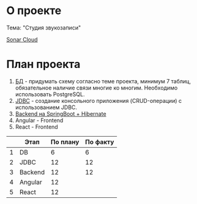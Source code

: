 # О проекте

Тема: "Студия звукозаписи" 

[Sonar Cloud](https://sonarcloud.io/project/overview?id=unext2_practice)

# План проекта

1. [БД](1.DB/) - придумать схему согласно теме проекта, минимум 7 таблиц, обязательное наличие связи многие ко многим. Необходимо использовать PostgreSQL.
2. [JDBC](2.JDBC/) - создание консольного приложения (CRUD-операции) с использованием JDBC.
3. [Backend на SpringBoot + Hibernate](3.SpringBoot/)
4. Angular - Frontend
5. React - Frontend

| |Этап|По плану|По факту|
|---|-----|-----|-----|
|1|DB|6|6|
|2|JDBC|12|12|
|3|Backend|12|12|
|4|Angular|12||
|5|React|12||